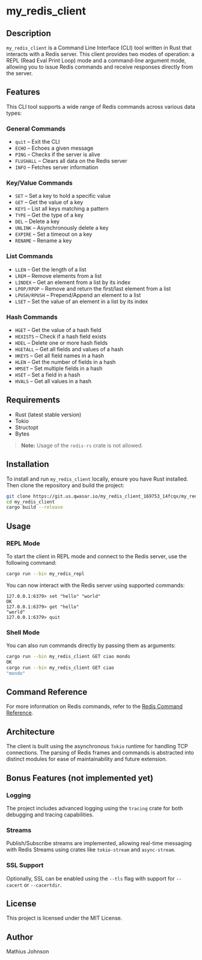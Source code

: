 # my_redis_client

## Description

`my_redis_client` is a Command Line Interface (CLI) tool written in Rust that interacts with a Redis server. This client provides two modes of operation: a REPL (Read Eval Print Loop) mode and a command-line argument mode, allowing you to issue Redis commands and receive responses directly from the server.

## Features

This CLI tool supports a wide range of Redis commands across various data types:

### General Commands

- `quit` – Exit the CLI
- `ECHO` – Echoes a given message
- `PING` – Checks if the server is alive
- `FLUSHALL` – Clears all data on the Redis server
- `INFO` – Fetches server information

### Key/Value Commands

- `SET` – Set a key to hold a specific value
- `GET` – Get the value of a key
- `KEYS` – List all keys matching a pattern
- `TYPE` – Get the type of a key
- `DEL` – Delete a key
- `UNLINK` – Asynchronously delete a key
- `EXPIRE` – Set a timeout on a key
- `RENAME` – Rename a key

### List Commands

- `LLEN` – Get the length of a list
- `LREM` – Remove elements from a list
- `LINDEX` – Get an element from a list by its index
- `LPOP/RPOP` – Remove and return the first/last element from a list
- `LPUSH/RPUSH` – Prepend/Append an element to a list
- `LSET` – Set the value of an element in a list by its index

### Hash Commands

- `HGET` – Get the value of a hash field
- `HEXISTS` – Check if a hash field exists
- `HDEL` – Delete one or more hash fields
- `HGETALL` – Get all fields and values of a hash
- `HKEYS` – Get all field names in a hash
- `HLEN` – Get the number of fields in a hash
- `HMSET` – Set multiple fields in a hash
- `HSET` – Set a field in a hash
- `HVALS` – Get all values in a hash

## Requirements

- Rust (latest stable version)
- Tokio
- Structopt
- Bytes

> **Note:** Usage of the `redis-rs` crate is not allowed.

## Installation

To install and run `my_redis_client` locally, ensure you have Rust installed. Then clone the repository and build the project:

```bash
git clone https://git.us.qwasar.io/my_redis_client_169753_14fcqx/my_redis_client.git
cd my_redis_client
cargo build --release
```

## Usage

### REPL Mode

To start the client in REPL mode and connect to the Redis server, use the following command:

```bash
cargo run --bin my_redis_repl
```

You can now interact with the Redis server using supported commands:

```
127.0.0.1:6379> set "hello" "world"
OK
127.0.0.1:6379> get "hello"
"world"
127.0.0.1:6379> quit
```

### Shell Mode

You can also run commands directly by passing them as arguments:

```bash
cargo run --bin my_redis_client GET ciao mondo
OK
cargo run --bin my_redis_client GET ciao
"mondo"
```

## Command Reference

For more information on Redis commands, refer to the [Redis Command Reference](https://redis.io/commands).

## Architecture

The client is built using the asynchronous `Tokio` runtime for handling TCP connections. The parsing of Redis frames and commands is abstracted into distinct modules for ease of maintainability and future extension.

## Bonus Features (not implemented yet)

### Logging

The project includes advanced logging using the `tracing` crate for both debugging and tracing capabilities.

### Streams

Publish/Subscribe streams are implemented, allowing real-time messaging with Redis Streams using crates like `tokio-stream` and `async-stream`.

### SSL Support

Optionally, SSL can be enabled using the `--tls` flag with support for `--cacert` or `--cacertdir`.

## License

This project is licensed under the MIT License.

## Author

Mathius Johnson
